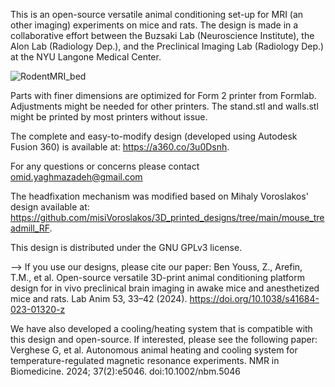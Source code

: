 This is an open-source versatile animal conditioning set-up for MRI (an other imaging) experiments on mice and rats. 
The design is made in a collaborative effort between the Buzsaki Lab (Neuroscience Institute), the Alon Lab (Radiology Dep.), and the Preclinical Imaging Lab (Radiology Dep.) at the NYU Langone Medical Center.

![RodentMRI_bed](https://user-images.githubusercontent.com/32208791/169139475-5042117c-0726-4fa8-8aa3-01f766d68fce.png)


Parts with finer dimensions are optimized for Form 2 printer from Formlab. Adjustments might be needed for other printers.
The stand.stl and walls.stl might be printed by most printers without issue.

The complete and easy-to-modify design (developed using Autodesk Fusion 360) is available at: https://a360.co/3u0Dsnh. 

For any questions or concerns please contact omid.yaghmazadeh@gmail.com

The headfixation mechanism was modified based on Mihaly Voroslakos' design available at:
https://github.com/misiVoroslakos/3D_printed_designs/tree/main/mouse_treadmill_RF.

This design is distributed under the GNU GPLv3 license.

--> If you use our designs, please cite our paper:
Ben Youss, Z., Arefin, T.M., et al. Open-source versatile 3D-print animal conditioning platform design for in vivo preclinical brain imaging in awake mice and anesthetized mice and rats. Lab Anim 53, 33–42 (2024). https://doi.org/10.1038/s41684-023-01320-z


We have also developed a cooling/heating system that is compatible with this design and open-source. If interested, please see the following paper: Verghese G, et al. Autonomous animal heating and cooling system for temperature-regulated magnetic resonance experiments. NMR in Biomedicine. 2024; 37(2):e5046. doi:10.1002/nbm.5046

 
